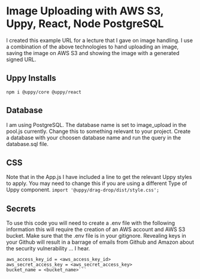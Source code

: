 # Image Uploading with AWS S3, Uppy, React, Node PostgreSQL
I created this example URL for a lecture that I gave on image handling. I use a combination of the above technologies to hand uploading an image, saving the image on AWS S3 and showing the image with a generated signed URL.

## Uppy Installs
```npm i @uppy/core @uppy/react```

## Database
I am using PostgreSQL. The database name is set to image_upload in the pool.js currently. Change this to something relevant to your project. Create a database with your choosen database name and run the query in the database.sql file.

## CSS
Note that in the App.js I have included a line to get the relevant Uppy styles to apply. You may need to change this if you are using a different Type of Uppy component. 
```import '@uppy/drag-drop/dist/style.css';```

## Secrets
To use this code you will need to create a .env file with the following information this will require the creation of an AWS account and AWS S3 bucket. Make sure that the .env file is in your gitignore. Revealing keys in your Github will result in a barrage of emails from Github and Amazon about the security vulnerability ... I hear. 

```SERVER_SESSION_SECRET = <anything>
aws_access_key_id = <aws_access_key_id>
aws_secret_access_key = <aws_secret_access_key>
bucket_name = <bucket_name>```


